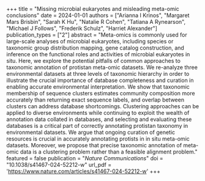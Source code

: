 +++
title = "Missing microbial eukaryotes and misleading meta-omic conclusions"
date = 2024-01-01
authors = ["Arianna I Krinos", "Margaret Mars Brisbin", "Sarah K Hu", "Natalie R Cohen", "Tatiana A Rynearson", "Michael J Follows", "Frederik Schulz", "Harriet Alexander"]
publication_types = ["2"]
abstract = "Meta-omics is commonly used for large-scale analyses of microbial eukaryotes, including species or taxonomic group distribution mapping, gene catalog construction, and inference on the functional roles and activities of microbial eukaryotes in situ. Here, we explore the potential pitfalls of common approaches to taxonomic annotation of protistan meta-omic datasets. We re-analyze three environmental datasets at three levels of taxonomic hierarchy in order to illustrate the crucial importance of database completeness and curation in enabling accurate environmental interpretation. We show that taxonomic membership of sequence clusters estimates community composition more accurately than returning exact sequence labels, and overlap between clusters can address database shortcomings. Clustering approaches can be applied to diverse environments while continuing to exploit the wealth of annotation data collated in databases, and selecting and evaluating these databases is a critical part of correctly annotating protistan taxonomy in environmental datasets. We argue that ongoing curation of genetic resources is crucial in accurately annotating protists in in situ meta-omic datasets. Moreover, we propose that precise taxonomic annotation of meta-omic data is a clustering problem rather than a feasible alignment problem."
featured = false
publication = "*Nature Communications*"
doi = "10.1038/s41467-024-52212-w"
url_pdf = 'https://www.nature.com/articles/s41467-024-52212-w'
+++

